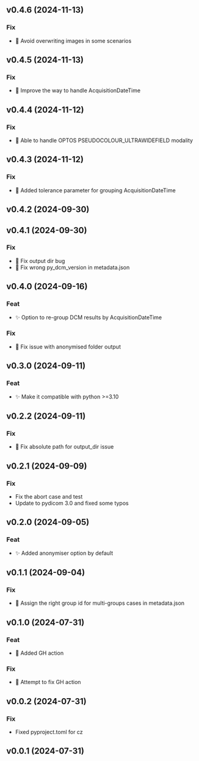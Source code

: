 ## v0.4.6 (2024-11-13)

### Fix

- :bug: Avoid overwriting images in some scenarios

## v0.4.5 (2024-11-13)

### Fix

- :bug: Improve the way to handle AcquisitionDateTime

## v0.4.4 (2024-11-12)

### Fix

- :bug: Able to handle OPTOS PSEUDOCOLOUR_ULTRAWIDEFIELD modality

## v0.4.3 (2024-11-12)

### Fix

- :bug: Added tolerance parameter for grouping AcquisitionDateTime

## v0.4.2 (2024-09-30)

## v0.4.1 (2024-09-30)

### Fix

- :bug: Fix output dir bug
- :bug: Fix wrong py_dcm_version in metadata.json

## v0.4.0 (2024-09-16)

### Feat

- :sparkles: Option to re-group DCM results by AcquisitionDateTime

### Fix

- :bug: Fix issue with anonymised folder output

## v0.3.0 (2024-09-11)

### Feat

- :sparkles: Make it compatible with python >=3.10

## v0.2.2 (2024-09-11)

### Fix

- :bug: Fix absolute path for output_dir issue

## v0.2.1 (2024-09-09)

### Fix

- Fix the abort case and test
- Update to pydicom 3.0 and fixed some typos

## v0.2.0 (2024-09-05)

### Feat

- :sparkles: Added anonymiser option by default

## v0.1.1 (2024-09-04)

### Fix

- :bug: Assign the right group id for multi-groups cases in metadata.json

## v0.1.0 (2024-07-31)

### Feat

- :bookmark: Added GH action

### Fix

- :bug: Attempt to fix GH action

## v0.0.2 (2024-07-31)

### Fix

- Fixed pyproject.toml for cz

## v0.0.1 (2024-07-31)
